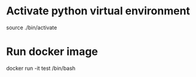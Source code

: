 # Activate python virtual environment
source ./bin/activate

# Run docker image
docker run -it test /bin/bash